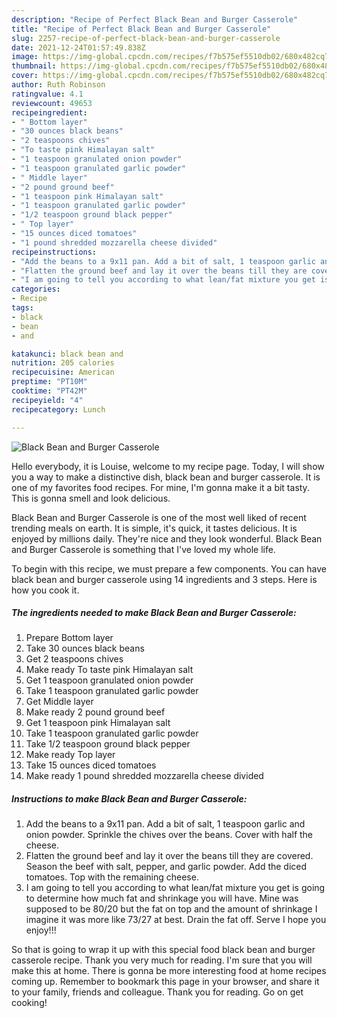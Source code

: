 ```yaml
---
description: "Recipe of Perfect Black Bean and Burger Casserole"
title: "Recipe of Perfect Black Bean and Burger Casserole"
slug: 2257-recipe-of-perfect-black-bean-and-burger-casserole
date: 2021-12-24T01:57:49.838Z
image: https://img-global.cpcdn.com/recipes/f7b575ef5510db02/680x482cq70/black-bean-and-burger-casserole-recipe-main-photo.jpg
thumbnail: https://img-global.cpcdn.com/recipes/f7b575ef5510db02/680x482cq70/black-bean-and-burger-casserole-recipe-main-photo.jpg
cover: https://img-global.cpcdn.com/recipes/f7b575ef5510db02/680x482cq70/black-bean-and-burger-casserole-recipe-main-photo.jpg
author: Ruth Robinson
ratingvalue: 4.1
reviewcount: 49653
recipeingredient:
- " Bottom layer"
- "30 ounces black beans"
- "2 teaspoons chives"
- "To taste pink Himalayan salt"
- "1 teaspoon granulated onion powder"
- "1 teaspoon granulated garlic powder"
- " Middle layer"
- "2 pound ground beef"
- "1 teaspoon pink Himalayan salt"
- "1 teaspoon granulated garlic powder"
- "1/2 teaspoon ground black pepper"
- " Top layer"
- "15 ounces diced tomatoes"
- "1 pound shredded mozzarella cheese divided"
recipeinstructions:
- "Add the beans to a 9x11 pan. Add a bit of salt, 1 teaspoon garlic and onion powder. Sprinkle the chives over the beans. Cover with half the cheese."
- "Flatten the ground beef and lay it over the beans till they are covered. Season the beef with salt, pepper, and garlic powder. Add the diced tomatoes. Top with the remaining cheese."
- "I am going to tell you according to what lean/fat mixture you get is going to determine how much fat and shrinkage you will have. Mine was supposed to be 80/20 but the fat on top and the amount of shrinkage I imagine it was more like 73/27 at best. Drain the fat off. Serve I hope you enjoy!!!"
categories:
- Recipe
tags:
- black
- bean
- and

katakunci: black bean and 
nutrition: 205 calories
recipecuisine: American
preptime: "PT10M"
cooktime: "PT42M"
recipeyield: "4"
recipecategory: Lunch

---
```



![Black Bean and Burger Casserole](https://img-global.cpcdn.com/recipes/f7b575ef5510db02/680x482cq70/black-bean-and-burger-casserole-recipe-main-photo.jpg)

Hello everybody, it is Louise, welcome to my recipe page. Today, I will show you a way to make a distinctive dish, black bean and burger casserole. It is one of my favorites food recipes. For mine, I'm gonna make it a bit tasty. This is gonna smell and look delicious.



Black Bean and Burger Casserole is one of the most well liked of recent trending meals on earth. It is simple, it's quick, it tastes delicious. It is enjoyed by millions daily. They're nice and they look wonderful. Black Bean and Burger Casserole is something that I've loved my whole life.


To begin with this recipe, we must prepare a few components. You can have black bean and burger casserole using 14 ingredients and 3 steps. Here is how you cook it.

<!--inarticleads1-->

##### The ingredients needed to make Black Bean and Burger Casserole:

1. Prepare  Bottom layer
1. Take 30 ounces black beans
1. Get 2 teaspoons chives
1. Make ready To taste pink Himalayan salt
1. Get 1 teaspoon granulated onion powder
1. Take 1 teaspoon granulated garlic powder
1. Get  Middle layer
1. Make ready 2 pound ground beef
1. Get 1 teaspoon pink Himalayan salt
1. Take 1 teaspoon granulated garlic powder
1. Take 1/2 teaspoon ground black pepper
1. Make ready  Top layer
1. Take 15 ounces diced tomatoes
1. Make ready 1 pound shredded mozzarella cheese divided




<!--inarticleads2-->

##### Instructions to make Black Bean and Burger Casserole:

1. Add the beans to a 9x11 pan. Add a bit of salt, 1 teaspoon garlic and onion powder. Sprinkle the chives over the beans. Cover with half the cheese.
1. Flatten the ground beef and lay it over the beans till they are covered. Season the beef with salt, pepper, and garlic powder. Add the diced tomatoes. Top with the remaining cheese.
1. I am going to tell you according to what lean/fat mixture you get is going to determine how much fat and shrinkage you will have. Mine was supposed to be 80/20 but the fat on top and the amount of shrinkage I imagine it was more like 73/27 at best. Drain the fat off. Serve I hope you enjoy!!!




So that is going to wrap it up with this special food black bean and burger casserole recipe. Thank you very much for reading. I'm sure that you will make this at home. There is gonna be more interesting food at home recipes coming up. Remember to bookmark this page in your browser, and share it to your family, friends and colleague. Thank you for reading. Go on get cooking!
